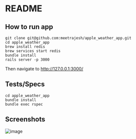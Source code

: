 # README

## How to run app

```
git clone git@github.com:meetrajesh/apple_weather_app.git
cd apple_weather_app
brew install redis
brew services start redis
bundle install
rails server -p 3000
```

Then navigate to http://127.0.0.1:3000/

## Tests/Specs

```
cd apple_weather_app
bundle install
bundle exec rspec
```

## Screenshots

![image](https://github.com/meetrajesh/apple_weather_app/assets/101797/7e559553-08b8-43da-bc34-8ed07c1aa25f)
